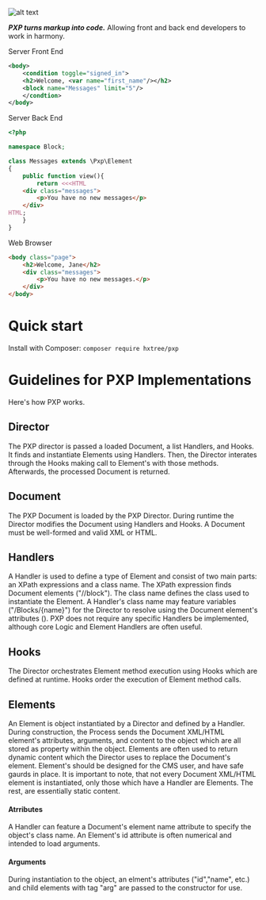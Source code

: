 ![alt text](https://github.com/hxtree/PXP/raw/master/docs/logo/179x100.jpg "PXP")

***PXP turns markup into code.*** Allowing front and back end developers to work in harmony.

Server Front End
```XML
<body>
	<condition toggle="signed_in">
	<h2>Welcome, <var name="first_name"/></h2>
	<block name="Messages" limit="5"/>
	</condtion>
</body>
```

Server Back End
```php
<?php

namespace Block;

class Messages extends \Pxp\Element
{
	public function view(){
		return <<<HTML
	<div class="messages">
		<p>You have no new messages</p>
	</div>
HTML;
	}
}
```

Web Browser
```HTML
<body class="page">
	<h2>Welcome, Jane</h2>
	<div class="messages">
		<p>You have no new messages.</p>
	</div>
</body>
```

# Quick start

Install with Composer: `composer require hxtree/pxp`

# Guidelines for PXP Implementations
Here's how PXP works.
## Director
The PXP director is passed a loaded Document, a list Handlers, and Hooks. It finds and instantiate Elements using Handlers. Then, the Director interates through the Hooks making call to Element's with those methods. Afterwards, the processed Document is returned.
## Document
The PXP Document is loaded by the PXP Director. During runtime the Director modifies the Document using Handlers and Hooks. A Document must be well-formed and valid XML or HTML.
## Handlers
A Handler is used to define a type of Element and consist of two main parts: an XPath expressions and a class name. The XPath expression finds Document elements ("//block"). The class name defines the class used to instantiate the Element. A Handler's class name may feature variables ("/Blocks/{name}") for the Director to resolve using the Document element's attributes (<block name="Message"/>). PXP  does not require any specific Handlers be implemented, although core Logic and Element Handlers are often useful.
## Hooks
The Director orchestrates Element method execution using Hooks which are defined at runtime. Hooks order the execution of Element method calls.
## Elements
An Element is object instantiated by a Director and defined by a Handler. During construction, the Process sends the Document XML/HTML element's attributes, arguments, and content to the object which are all stored as property within the object. Elements are often used to return dynamic content which the Director uses to replace the Document's element. Element's should be designed for the CMS user, and have safe gaurds in place. It is important to note, that not every Document XML/HTML element is instantiated, only those which have a Handler are Elements. The rest, are essentially static content.
#### Atrributes
A Handler can feature a Document's element name attribute to specify the object's class name. An Element's id attribute is often numerical and intended to load arguments.
#### Arguments
During instantiation to the object, an elment's attributes ("id","name", etc.) and child elements with tag "arg" are passed to the constructor for use.
